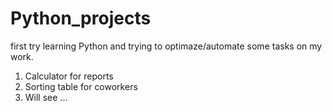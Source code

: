 # Python_projects
first try
learning Python and trying to optimaze/automate some tasks on my work.
1. Calculator for reports
2. Sorting table for coworkers
3. Will see
...

